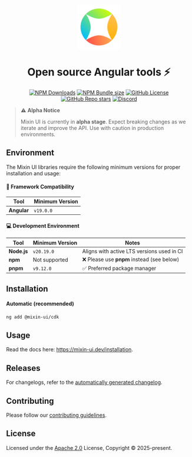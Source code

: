 <div align="center">
  <a href="https://mixin-ui.dev" target="_blank" rel="noopener noreferrer">
    <img width="120" src="./mixin.svg" alt="Mixin logo">
  </a>
</div>

<h1 align="center">Open source Angular tools ⚡️</h1>
<p align="center">
  <a href="https://mixin-ui.dev/">
    <img alt="NPM Downloads" src="https://img.shields.io/npm/dw/angular?color=blue""></a>
  
  <a href="https://mixin-ui.dev/">
    <img alt="NPM Bundle size" src="https://img.shields.io/bundlephobia/minzip/angular?color=green"></a>

  <a href="https://mixin-ui.dev/">
    <img alt="GitHub License" src="https://img.shields.io/github/license/angular/angular?color=orange"></a>  

  <a href="https://mixin-ui.dev/">
    <img alt="GitHub Repo stars" src="https://img.shields.io/github/stars/angular/angular?style=flat&logo=github&color=yellow"></a>

  <a href="https://discord.gg/angular">
    <img alt="Discord" src="https://img.shields.io/discord/660863154703695893.svg?label=&logo=discord&logoColor=ffffff&color=7389D8&labelColor=6A7EC2" /></a>
</p>

> ⚠️ **Alpha Notice**
>
> Mixin UI is currently in **alpha stage**. Expect breaking changes as we iterate and improve the API.
> Use with caution in production environments.

## Environment

The Mixin UI libraries require the following minimum versions for proper installation and usage:

#### 🧩 Framework Compatibility

| Tool        | Minimum Version |
|-------------|-----------------|
| **Angular** | `v19.0.0`       |

#### 💻 Development Environment

| Tool           | Minimum Version  | Notes                                      |
|----------------|------------------|--------------------------------------------|
| **Node.js**    | `v20.19.0`       | Aligns with active LTS versions used in CI |
| **npm**        | Not supported    | ❌ Please use **pnpm** instead (see below)  |
| **pnpm**       | `v9.12.0`        | ✅ Preferred package manager                |

## Installation
#### Automatic (recommended)
```bash
ng add @mixin-ui/cdk
```

## Usage

Read the docs here: <a href="https://mixin-ui.dev/installation" rel="noopener noreferrer">https://mixin-ui.dev/installation</a>.

## Releases

For changelogs, refer to the [automatically generated changelog](/CHANGELOG.md).

## Contributing

Please follow our [contributing guidelines](/CONTRIBUTING.md).

## License

Licensed under the [Apache 2.0](/LICENSE) License, Copyright © 2025-present.
